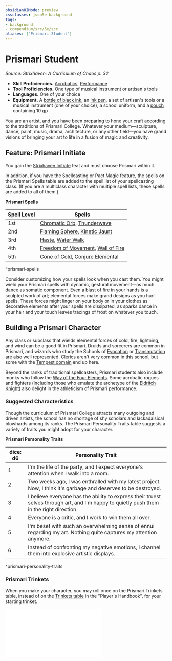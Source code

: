 ```yaml
---
obsidianUIMode: preview
cssclasses: json5e-background
tags:
- background
- compendium/src/5e/scc
aliases: ["Prismari Student"]
---
```

# Prismari Student
*Source: Strixhaven: A Curriculum of Chaos p. 32*  

- **Skill Proficiencies.** [Acrobatics](rules/skills.md#Acrobatics), [Performance](rules/skills.md#Performance)  
- **Tool Proficiencies.** One type of musical instrument or artisan's tools  
- **Languages.** One of your choice  
- **Equipment.** A [bottle of black ink](compendium/items/ink-1-ounce-bottle.md), an [ink pen](compendium/items/ink-pen.md), a set of artisan's tools or a musical instrument (one of your choice), a school uniform, and a [pouch](compendium/items/pouch.md) containing 10 gp  

You are an artist, and you have been preparing to hone your craft according to the traditions of Prismari College. Whatever your medium—sculpture, dance, paint, music, drama, architecture, or any other field—you have grand visions of bringing your art to life in a fusion of magic and creativity.

## Feature: Prismari Initiate

You gain the [Strixhaven Initiate](compendium/feats/strixhaven-initiate-scc.md) feat and must choose Prismari within it.

In addition, if you have the Spellcasting or Pact Magic feature, the spells on the Prismari Spells table are added to the spell list of your spellcasting class. (If you are a multiclass character with multiple spell lists, these spells are added to all of them.)

**Prismari Spells**

| Spell Level | Spells |
|-------------|--------|
| 1st | [Chromatic Orb](compendium/spells/chromatic-orb.md), [Thunderwave](compendium/spells/thunderwave.md) |
| 2nd | [Flaming Sphere](compendium/spells/flaming-sphere.md), [Kinetic Jaunt](compendium/spells/kinetic-jaunt-scc.md) |
| 3rd | [Haste](compendium/spells/haste.md), [Water Walk](compendium/spells/water-walk.md) |
| 4th | [Freedom of Movement](compendium/spells/freedom-of-movement.md), [Wall of Fire](compendium/spells/wall-of-fire.md) |
| 5th | [Cone of Cold](compendium/spells/cone-of-cold.md), [Conjure Elemental](compendium/spells/conjure-elemental.md) |
^prismari-spells

Consider customizing how your spells look when you cast them. You might wield your Prismari spells with dynamic, gestural movement—as much dance as somatic component. Even a blast of fire in your hands is a sculpted work of art; elemental forces make grand designs as you hurl spells. These forces might linger on your body or in your clothes as decorative elements after your spells are dissipated, as sparks dance in your hair and your touch leaves tracings of frost on whatever you touch.

## Building a Prismari Character

Any class or subclass that wields elemental forces of cold, fire, lightning, and wind can be a good fit in Prismari. Druids and sorcerers are common in Prismari, and wizards who study the Schools of [Evocation](compendium/classes/wizard-school-of-evocation.md) or [Transmutation](compendium/classes/wizard-school-of-transmutation.md) are also well represented. Clerics aren't very common in this school, but some with the [Tempest domain](compendium/classes/cleric-tempest-domain.md) end up here.

Beyond the ranks of traditional spellcasters, Prismari students also include monks who follow the [Way of the Four Elements](compendium/classes/monk-way-of-the-four-elements.md). Some acrobatic rogues and fighters (including those who emulate the archetype of the [Eldritch Knight](compendium/classes/fighter-eldritch-knight.md)) also delight in the athleticism of Prismari performance.

### Suggested Characteristics

Though the curriculum of Prismari College attracts many outgoing and driven artists, the school has no shortage of shy scholars and lackadaisical blowhards among its ranks. The Prismari Personality Traits table suggests a variety of traits you might adopt for your character.

**Prismari Personality Traits**

| dice: d6 | Personality Trait |
|----------|-------------------|
| 1 | I'm the life of the party, and I expect everyone's attention when I walk into a room. |
| 2 | Two weeks ago, I was enthralled with my latest project. Now, I think it's garbage and deserves to be destroyed. |
| 3 | I believe everyone has the ability to express their truest selves through art, and I'm happy to quietly push them in the right direction. |
| 4 | Everyone is a critic, and I work to win them all over. |
| 5 | I'm beset with such an overwhelming sense of ennui regarding my art. Nothing quite captures my attention anymore. |
| 6 | Instead of confronting my negative emotions, I channel them into explosive artistic displays. |
^prismari-personality-traits

### Prismari Trinkets

When you make your character, you may roll once on the Prismari Trinkets table, instead of on the [Trinkets table](compendium/items/trinket.md) in the "Player's Handbook", for your starting trinket.

![Prismari Trinkets](compendium/tables/prismari-trinkets-scc.md)